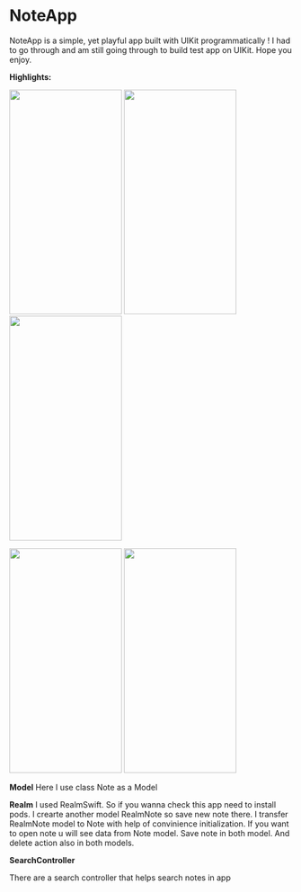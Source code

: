 # NoteApp

NoteApp is a simple, yet playful app built with UIKit programmatically ! I had to go through and am still going through to build test app on UIKit. Hope you enjoy.

**Highlights:**

<img src="https://user-images.githubusercontent.com/88784467/219719704-d573ef31-3650-4544-8363-8fb49572532d.png" width="200" height="400"> <img src="https://user-images.githubusercontent.com/88784467/219719687-f1bce780-6b83-4de1-a655-bc49691ae2aa.png" width="200" height="400"> <img src="https://user-images.githubusercontent.com/88784467/219719697-8af1ed6f-831d-4eca-9d2f-4c5f17d615de.png" width="200" height="400"> 


<img src="https://user-images.githubusercontent.com/88784467/219719698-bf4f9ddb-a1bd-457f-976b-e4944511e9d7.png" width="200" height="400"> <img src="https://user-images.githubusercontent.com/88784467/219719701-2fd0dc2b-6b17-479e-bd7f-8381a1f969bd.png" width="200" height="400">

**Model** 
Here I use class Note as a Model 

**Realm** 
I used RealmSwift. So if you wanna check this app need to install pods. I crearte another model RealmNote so save new note there. I transfer RealmNote model to Note with help of convinience initialization.
If you want to open note u will see data from Note model. Save note in both model. And delete action also in both models. 

**SearchController** 

There are a search controller that helps search notes in app
